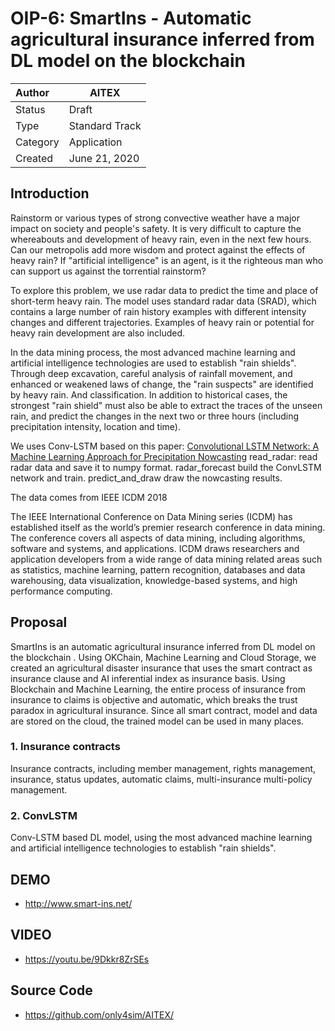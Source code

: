 # OIP-6: SmartIns - Automatic agricultural insurance inferred from DL model on the blockchain

| Author   | AITEX                  |
| :------- | ---------------------- |
| Status   | Draft                  |
| Type     | Standard Track         |
| Category | Application            |
| Created  | June 21, 2020          |

## Introduction

Rainstorm or various types of strong convective weather have a major impact on society and people's safety. It is very difficult to capture the whereabouts and development of heavy rain, even in the next few hours. Can our metropolis add more wisdom and protect against the effects of heavy rain? If "artificial intelligence" is an agent, is it the righteous man who can support us against the torrential rainstorm?

To explore this problem, we use radar data to predict the time and place of short-term heavy rain. The model uses standard radar data (SRAD), which contains a large number of rain history examples with different intensity changes and different trajectories. Examples of heavy rain or potential for heavy rain development are also included.

In the data mining process, the most advanced machine learning and artificial intelligence technologies are used to establish "rain shields". Through deep excavation, careful analysis of rainfall movement, and enhanced or weakened laws of change, the "rain suspects" are identified by heavy rain. And classification. In addition to historical cases, the strongest "rain shield" must also be able to extract the traces of the unseen rain, and predict the changes in the next two or three hours (including precipitation intensity, location and time).

We uses Conv-LSTM based on this paper: [Convolutional LSTM Network: A Machine Learning Approach for Precipitation Nowcasting](https://arxiv.org/abs/1506.04214)
read_radar: read radar data and save it to numpy format.
radar_forecast build the ConvLSTM network and train.
predict_and_draw draw the nowcasting results.

The data comes from IEEE ICDM 2018

The IEEE International Conference on Data Mining series (ICDM) has established itself as the world’s premier research conference in data mining. The conference covers all aspects of data mining, including algorithms, software and systems, and applications. ICDM draws researchers and application developers from a wide range of data mining related areas such as statistics, machine learning, pattern recognition, databases and data warehousing, data visualization, knowledge-based systems, and high performance computing. 


## Proposal

SmartIns is an automatic agricultural insurance inferred from DL model on the blockchain . Using OKChain, Machine Learning and Cloud Storage, we created an agricultural disaster insurance that uses the smart contract as insurance clause and AI inferential index as insurance basis. Using Blockchain and Machine Learning, the entire process of insurance from insurance to claims is objective and automatic, which breaks the trust paradox in agricultural insurance. Since all smart contract, model and data are stored on the cloud, the trained model can be used in many places.

### 1. Insurance contracts
Insurance contracts, including member management, rights management, insurance, status updates, automatic claims, multi-insurance multi-policy management.

### 2. ConvLSTM
Conv-LSTM based DL model, using the most advanced machine learning and artificial intelligence technologies to establish "rain shields".

## DEMO

- http://www.smart-ins.net/

## VIDEO
- https://youtu.be/9Dkkr8ZrSEs

## Source Code

- https://github.com/only4sim/AITEX/
